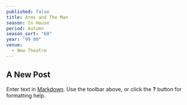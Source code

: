 ```yaml
---
published: false
title: Arms and The Man
season: In House
period: Autumn
season_sort: "60"
year: "99_00"
venue: 
  - New Theatre
---
```


## A New Post

Enter text in [Markdown](http://daringfireball.net/projects/markdown/). Use the toolbar above, or click the **?** button for formatting help.
